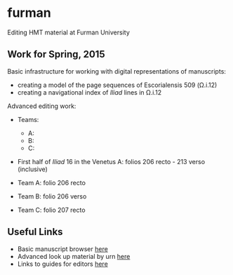 furman
======

Editing HMT material at Furman University


## Work for Spring, 2015 ##

Basic infrastructure for working with digital representations of manuscripts:

- creating a model of the page sequences of Escorialensis 509 (Ω.i.12)
- creating a navigational index of *Iliad* lines in Ω.i.12


Advanced editing work:

- Teams:
    -   A:
    -   B:
    -   C:

- First half of *Iliad* 16 in the Venetus A:  folios 206 recto - 213 verso (inclusive)
- Team A: folio 206 recto
- Team B: folio 206 verso
- Team C: folio 207 recto

## Useful Links ##

- Basic manuscript browser [here](http://www.homermultitext.org/hmt-digital/)
- Advanced look up material by urn [here](http://www.homermultitext.org/hmt-digital/svcforms)
- Links to guides for editors [here](http://www.homermultitext.org/for-editors.html)

